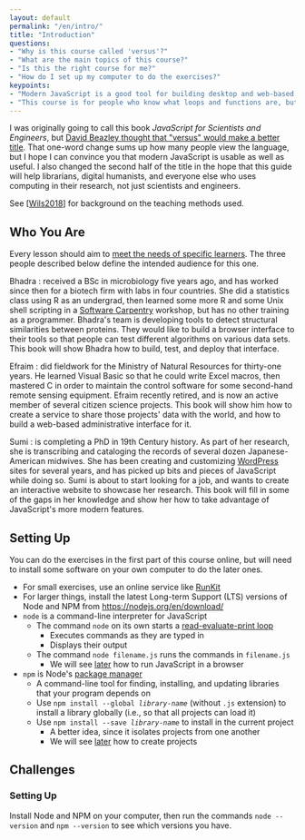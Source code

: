 ```yaml
---
layout: default
permalink: "/en/intro/"
title: "Introduction"
questions:
- "Why is this course called 'versus'?"
- "What are the main topics of this course?"
- "Is this the right course for me?"
- "How do I set up my computer to do the exercises?"
keypoints:
- "Modern JavaScript is a good tool for building desktop and web-based applications."
- "This course is for people who know what loops and functions are, but have never used JavaScript or built web applications."
---
```


I was originally going to call this book *JavaScript for Scientists and Engineers*,
but [David Beazley thought that "versus" would make a better title]({{site.data.links.beazley_tweet}}).
That one-word change sums up how many people view the language,
but I hope I can convince you that modern JavaScript is usable as well as useful.
I also changed the second half of the title in the hope that
this guide will help librarians,
digital humanists,
and everyone else who uses computing in their research,
not just scientists and engineers.

See [[Wils2018](#CITE)] for background on the teaching methods used.

## Who You Are

Every lesson should aim to [meet the needs of specific learners]({{site.data.links.h2tp}}).
The three people described below define the intended audience for this one.

Bhadra
: received a BSc in microbiology five years ago,
  and has worked since then for a biotech firm with labs in four countries.
  She did a statistics class using R as an undergrad,
  then learned some more R and some Unix shell scripting
  in a [Software Carpentry]({{site.data.links.swc}}) workshop,
  but has no other training as a programmer.
  Bhadra's team is developing tools
  to detect structural similarities between proteins.
  They would like to build a browser interface to their tools
  so that people can test different algorithms on various data sets.
  This book will show Bhadra how to build, test, and deploy that interface.

Efraim
: did fieldwork for the Ministry of Natural Resources for thirty-one years.
  He learned Visual Basic so that he could write Excel macros,
  then mastered C in order to maintain the control software
  for some second-hand remote sensing equipment.
  Efraim recently retired,
  and is now an active member of several citizen science projects.
  This book will show him how to create a service
  to share those projects' data with the world,
  and how to build a web-based administrative interface for it.

Sumi
: is completing a PhD in 19th Century history.
  As part of her research,
  she is transcribing and cataloging the records of several dozen Japanese-American midwives.
  She has been creating and customizing [WordPress]({{site.data.links.wordpress}}) sites for several years,
  and has picked up bits and pieces of JavaScript while doing so.
  Sumi is about to start looking for a job,
  and wants to create an interactive website to showcase her research.
  This book will fill in some of the gaps in her knowledge
  and show her how to take advantage of JavaScript's more modern features.

## Setting Up

You can do the exercises in the first part of this course online,
but will need to install some software on your own computer
to do the later ones.

- For small exercises, use an online service like [RunKit]({{site.data.links.runkit}})
- For larger things, install the latest Long-term Support (LTS) versions of Node and NPM from <https://nodejs.org/en/download/>
- `node` is a command-line interpreter for JavaScript
  - The command `node` on its own starts a [read-evaluate-print loop](../gloss/#repl)
    - Executes commands as they are typed in
    - Displays their output
  - The command `node filename.js` runs the commands in `filename.js`
    - We will see [later](../display/) how to run JavaScript in a browser
- `npm` is Node's [package manager](../gloss/#package-manager)
  - A command-line tool for finding, installing, and updating libraries that your program depends on
  - Use <code>npm install --global <em>library-name</em></code> (without `.js` extension) to install a library globally
    (i.e., so that all projects can load it)
  - Use <code>npm install --save <em>library-name</em></code> to install in the current project
    - A better idea, since it isolates projects from one another
    - We will see [later](../display/) how to create projects

## Challenges

### Setting Up

Install Node and NPM on your computer,
then run the commands `node --version` and `npm --version`
to see which versions you have.
